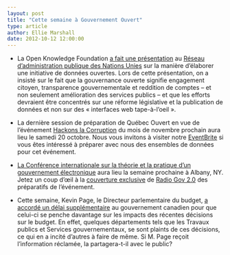 ```yaml
---
layout: post
title: "Cette semaine à Gouvernement Ouvert"
type: article
author: Ellie Marshall
date: 2012-10-12 12:00:00
---
```


- La Open Knowledge Foundation [a fait une présentation](http://www.slideshare.net/ddie/workshop-on-next-stage-in-open-government-data-using-data-for-transparency-accountability-and-collaboration) au [Réseau d’administration publique des Nations Unies](http://www.unpan.org/) sur la manière d’élaborer une initiative de données ouvertes. Lors de cette présentation, on a insisté sur le fait que la gouvernance ouverte signifie engagement citoyen, transparence gouvernementale et reddition de comptes – et non seulement amélioration des services publics – et que les efforts devraient être concentrés sur une réforme législative et la publication de données et non sur des « interfaces web tape-à-l’oeil ».

- La dernière session de préparation de Québec Ouvert en vue de l’événement [Hackons la Corruption](http://quebecouvert.org/events/hackonslacorruption/) du mois de novembre prochain aura lieu le samedi 20 octobre. Nous vous invitons à visiter notre [EventBrite](http://www.eventbrite.com/event/4216517718) si vous êtes intéressé à préparer avec nous des ensembles de données pour cet événement.

- [La Conférence internationale sur la théorie et la pratique d’un gouvernement électronique](http://icegov.org) aura lieu la semaine prochaine à Albany, NY. Jetez un coup d’œil à la [couverture exclusive](http://gov20radio.com/icegov2012/) de [Radio Gov 2.0](http://gov20radio.com/) des préparatifs de l’événement.

- Cette semaine, Kevin Page, le Directeur parlementaire du budget, [a accordé un délai supplémentaire](http://www.ottawacitizen.com/news/Budget+officer+wins+concessions+fight+information+Tories+cuts/7371402/story.html) au gouvernement canadien pour que celui-ci se penche davantage sur les impacts des récentes décisions sur le budget. En effet, quelques départements tels que les Travaux publics et Services gouvernementaux, se sont plaints de ces décisions, ce qui en a incité d’autres à faire de même. Si M. Page reçoit l’information réclamée, la partagera-t-il avec le public?
 